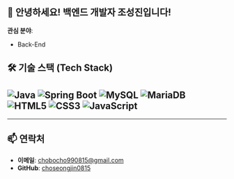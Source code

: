  
## 👋 안녕하세요! 백엔드 개발자 조성진입니다!
 
 
**관심 분야**:  
- Back-End 

## 🛠 기술 스택 (Tech Stack)

![Java](https://img.shields.io/badge/Java-ED8B00?style=for-the-badge&logo=java&logoColor=white)
![Spring Boot](https://img.shields.io/badge/Spring%20Boot-6DB33F?style=for-the-badge&logo=spring-boot&logoColor=white)
![MySQL](https://img.shields.io/badge/MySQL-4479A1?style=for-the-badge&logo=mysql&logoColor=white)
![MariaDB](https://img.shields.io/badge/MariaDB-003545?style=for-the-badge&logo=mariadb&logoColor=white)
![HTML5](https://img.shields.io/badge/HTML5-E34F26?style=for-the-badge&logo=html5&logoColor=white)
![CSS3](https://img.shields.io/badge/CSS3-1572B6?style=for-the-badge&logo=css3&logoColor=white)
![JavaScript](https://img.shields.io/badge/JavaScript-F7DF1E?style=for-the-badge&logo=javascript&logoColor=black)
---


---

## 📫 연락처  
- **이메일**: chobocho990815@gmail.com   
- **GitHub**: [choseongjin0815](https://github.com/choseongjin0815) 
